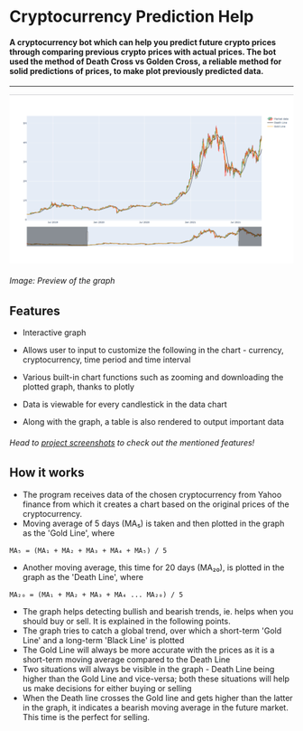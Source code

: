 # Cryptocurrency Prediction Help

#### A cryptocurrency bot which can help you predict future crypto prices through comparing previous crypto prices with actual prices. The bot used the method of Death Cross vs Golden Cross, a reliable method for solid predictions of prices, to make plot previously predicted data.

---
<img src = "/screenshots/graph.png">

###### *Image: Preview of the graph*

## Features

- Interactive graph

- Allows user to input to customize the following in the chart - currency, cryptocurrency, time period and time interval

-  Various built-in chart functions such as zooming and downloading the plotted graph, thanks to plotly <!--Link to libraries used in same file ^ -->

- Data is viewable for every candlestick in the data chart

- Along with the graph, a table is also rendered to output important data

###### *Head to [project screenshots](/screenshots) to check out the mentioned features!*

## How it works

- The program receives data of the chosen cryptocurrency from Yahoo finance from which it creates a chart based on the original prices of the cryptocurrency. 
- Moving average of 5 days (MA₅) is taken and then plotted in the graph as the 'Gold Line', where 

```
MA₅ = (MA₁ + MA₂ + MA₃ + MA₄ + MA₅) / 5
```
- Another moving average, this time for 20 days (MA₂₀), is plotted in the graph as the 'Death Line', where

```
MA₂₀ = (MA₁ + MA₂ + MA₃ + MA₄ ... MA₂₀) / 5
```

- The graph helps detecting bullish and bearish trends, ie. helps when you should buy or sell. It is explained in the following points.
- The graph tries to catch a global trend, over which a short-term 'Gold Line' and a long-term 'Black Line' is plotted
- The Gold Line will always be more accurate with the prices as it is a short-term moving average compared to the Death Line
- Two situations will always be visible in the graph - Death Line being higher than the Gold Line and vice-versa; both these situations will help us make decisions for either buying or selling
- When the Death line crosses the Gold line and gets higher than the latter in the graph, it indicates a bearish moving average in the future market. This time is the perfect for selling.
